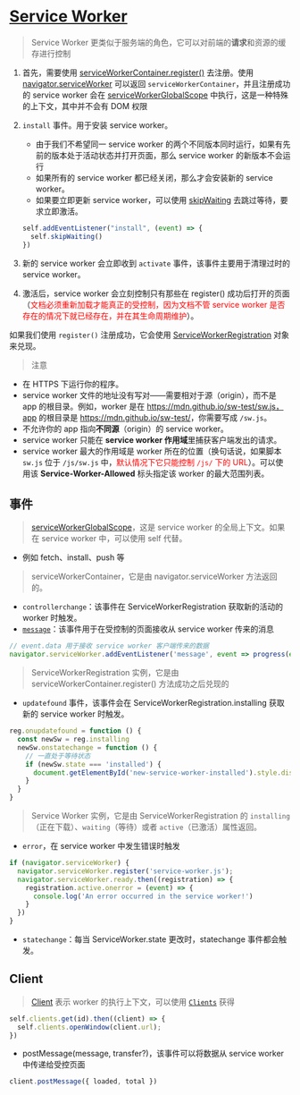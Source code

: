 # [Service Worker](https://developer.mozilla.org/en-US/docs/Web/API/Service_Worker_API/Using_Service_Workers)

> Service Worker 更类似于服务端的角色，它可以对前端的**请求**和资源的缓存进行控制

1. 首先，需要使用 [serviceWorkerContainer.register()](https://developer.mozilla.org/en-US/docs/Web/API/ServiceWorkerContainer) 去注册。使用 [navigator.serviceWorker](https://developer.mozilla.org/en-US/docs/Web/API/Navigator/serviceWorker) 可以返回 `serviceWorkerContainer`，并且注册成功的 service worker 会在 [serviceWorkerGlobalScope](https://developer.mozilla.org/en-US/docs/Web/API/ServiceWorkerGlobalScope) 中执行，这是一种特殊的上下文，其中并不会有 DOM 权限
2. `install` 事件。用于安装 service worker。
   * 由于我们不希望同一 service worker 的两个不同版本同时运行，如果有先前的版本处于活动状态并打开页面，那么 service worker 的新版本不会运行
   * 如果所有的 service worker 都已经关闭，那么才会安装新的 service worker。
   * 如果要立即更新 service worker，可以使用 [skipWaiting](https://developer.mozilla.org/en-US/docs/Web/API/ServiceWorkerGlobalScope/skipWaiting) 去跳过等待，要求立即激活。

   ```js
   self.addEventListener("install", (event) => {
     self.skipWaiting()
   })
   ```

3. 新的 service worker 会立即收到 `activate` 事件，该事件主要用于清理过时的 service worker。
4. 激活后，service worker 会立刻控制只有那些在 register() 成功后打开的页面（<span style="color:red">文档必须重新加载才能真正的受控制，因为文档不管 service worker 是否存在的情况下就已经存在，并在其生命周期维护</span>）。

如果我们使用 `register()` 注册成功，它会使用 [ServiceWorkerRegistration](https://developer.mozilla.org/en-US/docs/Web/API/ServiceWorkerRegistration) 对象来兑现。

> 注意

* 在 HTTPS 下运行你的程序。
* service worker 文件的地址没有写对——需要相对于源（origin），而不是 app 的根目录。例如，worker 是在 <https://mdn.github.io/sw-test/sw.js，app> 的根目录是 <https://mdn.github.io/sw-test/>，你需要写成 `/sw.js`。
* 不允许你的 app 指向**不同源**（origin）的 service worker。
* service worker 只能在 **service worker 作用域**里捕获客户端发出的请求。
* service worker 最大的作用域是 worker 所在的位置（换句话说，如果脚本 `sw.js` 位于 `/js/sw.js` 中，<sapn style="color:red">默认情况下它只能控制 `/js/` 下的 URL</sapn>）。可以使用该 **Service-Worker-Allowed** 标头指定该 worker 的最大范围列表。

## 事件

> [serviceWorkerGlobalScope](https://developer.mozilla.org/en-US/docs/Web/API/ServiceWorkerGlobalScope)，这是 service worker 的全局上下文。如果在 service worker 中，可以使用 self 代替。

* 例如 fetch、install、push 等

> serviceWorkerContainer，它是由 navigator.serviceWorker 方法返回的。

* `controllerchange`：该事件在 ServiceWorkerRegistration 获取新的活动的 worker 时触发。
* [`message`](https://developer.mozilla.org/en-US/docs/Web/API/ServiceWorkerContainer/message_event)：该事件用于在受控制的页面接收从 service worker 传来的消息

```js
// event.data 用于接收 service worker 客户端传来的数据
navigator.serviceWorker.addEventListener('message', event => progress(event.data))
```

> ServiceWorkerRegistration 实例，它是由 serviceWorkerContainer.register() 方法成功之后兑现的

* `updatefound` 事件，该事件会在 ServiceWorkerRegistration.installing 获取新的 service worker 时触发。

```js
reg.onupdatefound = function () {
  const newSw = reg.installing
  newSw.onstatechange = function () {
    // 一直处于等待状态
    if (newSw.state === 'installed') {
      document.getElementById('new-service-worker-installed').style.display = 'block'
    }
  }
}
```

> Service Worker 实例，它是由 ServiceWorkerRegistration 的 `installing`（正在下载）、`waiting`（等待）或者 `active`（已激活）属性返回。

* `error`，在 service worker 中发生错误时触发

```js
if (navigator.serviceWorker) {
  navigator.serviceWorker.register('service-worker.js');
  navigator.serviceWorker.ready.then((registration) => {
    registration.active.onerror = (event) => {
      console.log('An error occurred in the service worker!')
    }
  })
}
```

* `statechange`：每当 ServiceWorker.state 更改时，statechange 事件都会触发。

## Client

>[Client](https://developer.mozilla.org/en-US/docs/Web/API/Client) 表示 worker 的执行上下文，可以使用 [`Clients`](https://developer.mozilla.org/en-US/docs/Web/API/Clients) 获得

```js
self.clients.get(id).then((client) => {
  self.clients.openWindow(client.url);
})
```

* postMessage(message, transfer?)，该事件可以将数据从 service worker 中传递给受控页面

```js
client.postMessage({ loaded, total })
```
